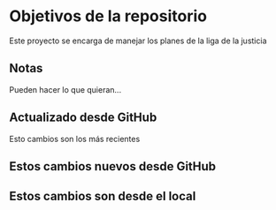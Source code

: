 # Objetivos de la repositorio

Este proyecto se encarga de manejar los planes de la liga de la justicia


## Notas
Pueden hacer lo que quieran...

## Actualizado desde GitHub
Esto cambios son los más recientes
## Estos cambios nuevos desde GitHub
## Estos cambios son desde el local
